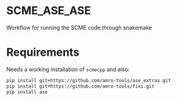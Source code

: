 # SCME_ASE_ASE
Workflow for running the SCME code through snakemake

# Requirements
Needs a working installation of `scmecpp` and also:

```bash
pip install git+https://github.com/amro-tools/ase_extras.git
pip install git+https://github.com/amro-tools/fixi.git
pip install ase
```